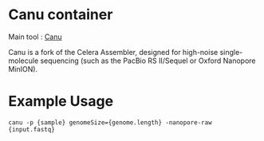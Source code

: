 # Canu container

Main tool : [Canu](https://github.com/marbl/canu)

Canu is a fork of the Celera Assembler, designed for high-noise single-molecule sequencing (such as the PacBio RS II/Sequel or Oxford Nanopore MinION).

# Example Usage

```
canu -p {sample} genomeSize={genome.length} -nanopore-raw {input.fastq}
```

